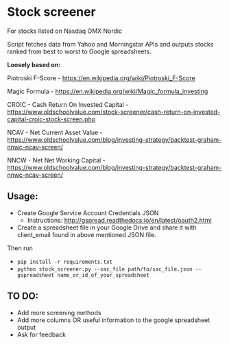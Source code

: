 # Stock screener
For stocks listed on Nasdaq OMX Nordic 

Script fetches data from Yahoo and Morningstar APIs and outputs stocks ranked from best to worst to Google spreadsheets.

__Loosely based on:__	

Piotroski F-Score - https://en.wikipedia.org/wiki/Piotroski_F-Score

Magic Formula -	https://en.wikipedia.org/wiki/Magic_formula_investing

CROIC - Cash Return On Invested Capital - https://www.oldschoolvalue.com/stock-screener/cash-return-on-invested-capital-croic-stock-screen.php

NCAV - Net Current Asset Value - https://www.oldschoolvalue.com/blog/investing-strategy/backtest-graham-nnwc-ncav-screen/

NNCW - Net Net Working Capital - https://www.oldschoolvalue.com/blog/investing-strategy/backtest-graham-nnwc-ncav-screen/

## Usage:
* Create Google Service Account Credentials JSON
    * Instructions: http://gspread.readthedocs.io/en/latest/oauth2.html
* Create a spreadsheet file in your Google Drive and share it with client_email found in above mentioned JSON file.

Then run
* `pip install -r requirements.txt`
* `python stock_screener.py --sac_file path/to/sac_file.json --gspreadsheet name_or_id_of_your_spreadsheet`

## TO DO:
* Add more screening methods
* Add more columns OR useful information to the google spreadsheet output
* Ask for feedback
